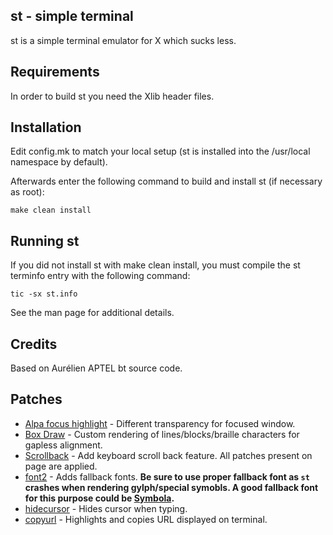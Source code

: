st - simple terminal
--------------------
st is a simple terminal emulator for X which sucks less.


Requirements
------------
In order to build st you need the Xlib header files.


Installation
------------
Edit config.mk to match your local setup (st is installed into
the /usr/local namespace by default).

Afterwards enter the following command to build and install st (if
necessary as root):

    make clean install


Running st
----------
If you did not install st with make clean install, you must compile
the st terminfo entry with the following command:

    tic -sx st.info

See the man page for additional details.

Credits
-------
Based on Aurélien APTEL <aurelien dot aptel at gmail dot com> bt source code.

Patches
-------

- [Alpa focus highlight](https://st.suckless.org/patches/alpha_focus_highlight/) - Different transparency for focused window.
- [Box Draw](https://st.suckless.org/patches/boxdraw/) - Custom rendering of lines/blocks/braille characters for gapless alignment.
- [Scrollback](https://st.suckless.org/patches/scrollback/) - Add keyboard scroll back feature. All patches present on page are applied.
- [font2](https://st.suckless.org/patches/font2/) - Adds fallback fonts. **Be sure to use proper fallback font as `st` crashes when rendering gylph/special symobls. A good fallback font for this purpose could be [Symbola](https://fontlibrary.org/en/font/symbola).**
- [hidecursor](https://st.suckless.org/patches/hidecursor/) - Hides cursor when typing.
- [copyurl](https://st.suckless.org/patches/copyurl/) - Highlights and copies URL displayed on terminal.
